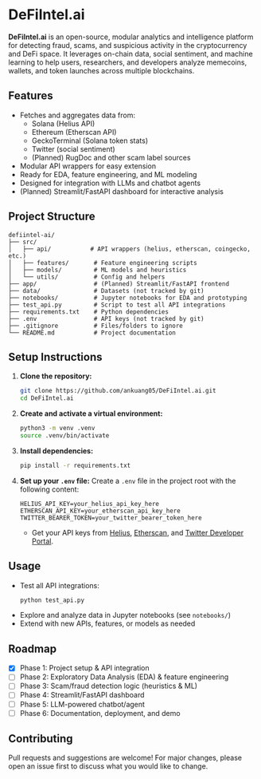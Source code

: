 # DeFiIntel.ai

**DeFiIntel.ai** is an open-source, modular analytics and intelligence platform for detecting fraud, scams, and suspicious activity in the cryptocurrency and DeFi space. It leverages on-chain data, social sentiment, and machine learning to help users, researchers, and developers analyze memecoins, wallets, and token launches across multiple blockchains.

## Features
- Fetches and aggregates data from:
  - Solana (Helius API)
  - Ethereum (Etherscan API)
  - GeckoTerminal (Solana token stats)
  - Twitter (social sentiment)
  - (Planned) RugDoc and other scam label sources
- Modular API wrappers for easy extension
- Ready for EDA, feature engineering, and ML modeling
- Designed for integration with LLMs and chatbot agents
- (Planned) Streamlit/FastAPI dashboard for interactive analysis

## Project Structure
```
defiintel-ai/
├── src/
│   ├── api/           # API wrappers (helius, etherscan, coingecko, etc.)
│   ├── features/       # Feature engineering scripts
│   ├── models/         # ML models and heuristics
│   └── utils/          # Config and helpers
├── app/                # (Planned) Streamlit/FastAPI frontend
├── data/               # Datasets (not tracked by git)
├── notebooks/          # Jupyter notebooks for EDA and prototyping
├── test_api.py         # Script to test all API integrations
├── requirements.txt    # Python dependencies
├── .env                # API keys (not tracked by git)
├── .gitignore          # Files/folders to ignore
└── README.md           # Project documentation
```

## Setup Instructions
1. **Clone the repository:**
   ```sh
   git clone https://github.com/ankuang05/DeFiIntel.ai.git
   cd DeFiIntel.ai
   ```
2. **Create and activate a virtual environment:**
   ```sh
   python3 -m venv .venv
   source .venv/bin/activate
   ```
3. **Install dependencies:**
   ```sh
   pip install -r requirements.txt
   ```
4. **Set up your `.env` file:**
   Create a `.env` file in the project root with the following content:
   ```env
   HELIUS_API_KEY=your_helius_api_key_here
   ETHERSCAN_API_KEY=your_etherscan_api_key_here
   TWITTER_BEARER_TOKEN=your_twitter_bearer_token_here
   ```
   - Get your API keys from [Helius](https://www.helius.xyz), [Etherscan](https://etherscan.io/myapikey), and [Twitter Developer Portal](https://developer.twitter.com/en/portal/dashboard).

## Usage
- Test all API integrations:
  ```sh
  python test_api.py
  ```
- Explore and analyze data in Jupyter notebooks (see `notebooks/`)
- Extend with new APIs, features, or models as needed

## Roadmap
- [x] Phase 1: Project setup & API integration
- [ ] Phase 2: Exploratory Data Analysis (EDA) & feature engineering
- [ ] Phase 3: Scam/fraud detection logic (heuristics & ML)
- [ ] Phase 4: Streamlit/FastAPI dashboard
- [ ] Phase 5: LLM-powered chatbot/agent
- [ ] Phase 6: Documentation, deployment, and demo

## Contributing
Pull requests and suggestions are welcome! For major changes, please open an issue first to discuss what you would like to change.

